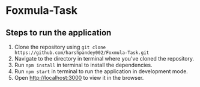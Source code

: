 # Foxmula-Task

## Steps to run the application
1. Clone the repository using `git clone https://github.com/harshpandey002/Foxmula-Task.git`
2. Navigate to the directory in terminal where you've cloned the repository.
3. Run `npm install` in terminal to install the dependencies.
4. Run `npm start` in terminal to run the application in development mode.
5. Open [http://localhost:3000](http://localhost:3000) to view it in the browser.
